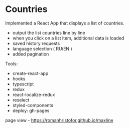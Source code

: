 # Countries

Implemented a React App that displays a list of countries.

- output the list countries line by line
- when you click on a list item, additional data is loaded
- saved history requests
- language selection ( RU/EN )
- added pagination

Tools:

- create-react-app
- hooks
- typescript
- redux
- react-localize-redux
- reselect
- styled-components
- deploy: gh-pages


page view - https://romanhristofor.github.io/maxline